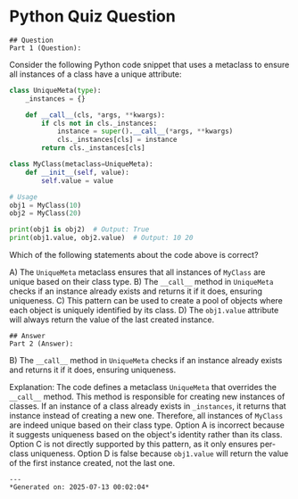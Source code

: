 # Python Quiz Question
    
    ## Question
    Part 1 (Question):
Consider the following Python code snippet that uses a metaclass to ensure all instances of a class have a unique attribute:

```python
class UniqueMeta(type):
    _instances = {}

    def __call__(cls, *args, **kwargs):
        if cls not in cls._instances:
            instance = super().__call__(*args, **kwargs)
            cls._instances[cls] = instance
        return cls._instances[cls]

class MyClass(metaclass=UniqueMeta):
    def __init__(self, value):
        self.value = value

# Usage
obj1 = MyClass(10)
obj2 = MyClass(20)

print(obj1 is obj2)  # Output: True
print(obj1.value, obj2.value)  # Output: 10 20
```

Which of the following statements about the code above is correct?

A) The `UniqueMeta` metaclass ensures that all instances of `MyClass` are unique based on their class type.
B) The `__call__` method in `UniqueMeta` checks if an instance already exists and returns it if it does, ensuring uniqueness.
C) This pattern can be used to create a pool of objects where each object is uniquely identified by its class.
D) The `obj1.value` attribute will always return the value of the last created instance.
    
    ## Answer
    Part 2 (Answer):
B) The `__call__` method in `UniqueMeta` checks if an instance already exists and returns it if it does, ensuring uniqueness.

Explanation:
The code defines a metaclass `UniqueMeta` that overrides the `__call__` method. This method is responsible for creating new instances of classes. If an instance of a class already exists in `_instances`, it returns that instance instead of creating a new one. Therefore, all instances of `MyClass` are indeed unique based on their class type. Option A is incorrect because it suggests uniqueness based on the object's identity rather than its class. Option C is not directly supported by this pattern, as it only ensures per-class uniqueness. Option D is false because `obj1.value` will return the value of the first instance created, not the last one.
    
    ---
    *Generated on: 2025-07-13 00:02:04*
    